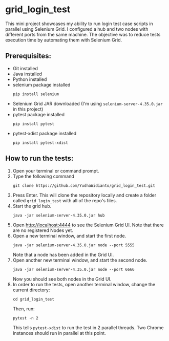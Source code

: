 # grid_login_test
This mini project showcases my ability to run login test case scripts in parallel using Selenium Grid. I configured a hub and two nodes with different ports from the same machine. The objective was to reduce tests execution time by automating them with Selenium Grid.
## Prerequisites:
- Git installed
- Java installed
- Python installed
- selenium package installed
  ```
  pip install selenium
  ```
- Selenium Grid JAR downloaded (I'm using `selenium-server-4.35.0.jar` in this project)
- pytest package installed
  ```
  pip install pytest
  ```
- pytest-xdist package installed
  ```
  pip install pytest-xdist
  ```
## How to run the tests:
1. Open your terminal or command prompt.
2. Type the following command
   ```
   git clone https://github.com/YudhaWidianto/grid_login_test.git
   ```
4. Press Enter. This will clone the repository locally and create a folder called `grid_login_test` with all of the repo's files.
5. Start the grid hub.
   ```
   java -jar selenium-server-4.35.0.jar hub
   ```
6. Open [http://localhost:4444](http://localhost:4444) to see the Selenium Grid UI. Note that there are no registered Nodes yet.
7. Open a new terminal window, and start the first node.
   ```
   java -jar selenium-server-4.35.0.jar node --port 5555
   ```
   Note that a node has been added in the Grid UI.
8. Open another new terminal window, and start the second node.
   ```
   java -jar selenium-server-4.35.0.jar node --port 6666
   ```
   Now you should see both nodes in the Grid UI.
9. In order to run the tests, open another terminal window, change the current directory:
   ```
   cd grid_login_test
   ```
   Then, run:
   ```
   pytest -n 2
   ```
   This tells `pytest-xdist` to run the test in 2 parallel threads. Two Chrome instances should run in parallel at this point.

